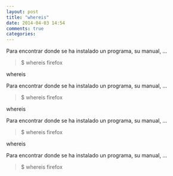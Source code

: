 ```yaml
---
layout: post
title: "whereis"
date: 2014-04-03 14:54
comments: true
categories: 
---
```

Para encontrar donde se ha instalado un programa, su manual, ...

>$ whereis firefox 

whereis

Para encontrar donde se ha instalado un programa, su manual, ...

>$ whereis firefox 

whereis

Para encontrar donde se ha instalado un programa, su manual, ...

>$ whereis firefox 

whereis

Para encontrar donde se ha instalado un programa, su manual, ...

>$ whereis firefox 

